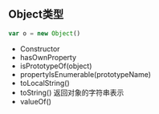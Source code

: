 ## Object类型

```js
var o = new Object()
```

- Constructor
- hasOwnProperty
- isPrototypeOf(object)
- propertyIsEnumerable(prototypeName)
- toLocalString()
- toString() 返回对象的字符串表示
- valueOf()
